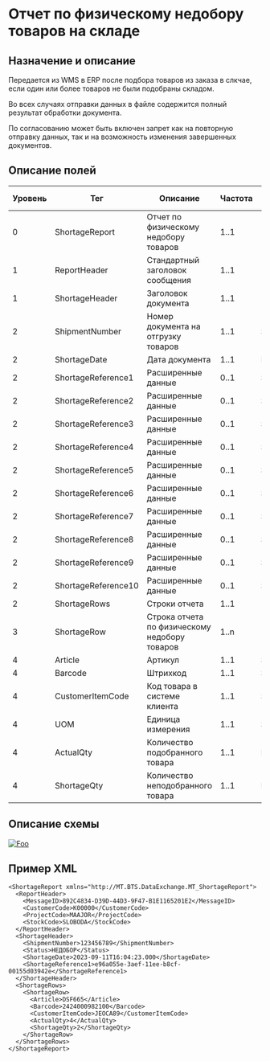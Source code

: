 # Отчет по физическому недобору товаров на складе

## Назначение и описание
Передается из WMS в ERP после подбора товаров из заказа в слкчае, если один или более товаров не были подобраны складом.

Во всех случаях отправки данных в файле содержится полный результат обработки документа.

По согласованию может быть включен запрет как на повторную отправку данных, так и на возможность изменения завершенных документов.

## Описание полей

Уровень | Тег | Описание | Частота | Тип данных | Размер поля | Комментарий
--------|-----|----------|---------|------------|-------------|------------
0       | ShortageReport   	  | Отчет по физическому недобору товаров   | 1..1    |            |             |                          
1       | ReportHeader     	  | Стандартный заголовок сообщения         | 1..1    |            |             | Общая структура сообщения
1       | ShortageHeader   	  | Заголовок документа 					| 1..1    |            |             |                          
2       | ShipmentNumber   	  | Номер документа на отгрузку товаров     | 1..1    | String     | 50          |                          
2       | ShortageDate     	  | Дата документа							| 1..1    | DateTime   |             |
2       | ShortageReference1  | Расширенные данные        	     		| 0..1    | String     | 80          |
2       | ShortageReference2  | Расширенные данные        	     		| 0..1    | String     | 80          |
2       | ShortageReference3  | Расширенные данные        	     		| 0..1    | String     | 80          |
2       | ShortageReference4  | Расширенные данные        	     		| 0..1    | String     | 80          |
2       | ShortageReference5  | Расширенные данные        	     		| 0..1    | String     | 80          |
2       | ShortageReference6  | Расширенные данные        	     		| 0..1    | String     | 80          |
2       | ShortageReference7  | Расширенные данные        	     		| 0..1    | String     | 80          |
2       | ShortageReference8  | Расширенные данные        	     		| 0..1    | String     | 80          |
2       | ShortageReference9  | Расширенные данные        	     		| 0..1    | String     | 80          |
2       | ShortageReference10 | Расширенные данные        	     		| 0..1    | String     | 80          |
2       | ShortageRows     	  | Строки отчета                           | 1..1    |            |             |                          
3       | ShortageRow      	  | Строка отчета по физическому недобору товаров | 1..n    |            |             |                          
4       | Article          	  | Артикул                                 | 1..1    | String     | 100         |                          
4       | Barcode          	  | Штрихкод                                | 1..1    | String     | 100         |                          
4       | CustomerItemCode	  | Код товара в системе клиента			| 1..1    | String     | 100         |                          
4       | UOM              	  | Единица измерения                       | 1..1    | String     | 10          |                          
4       | ActualQty           | Количество подобранного товара          | 1..1    | Decimal    |             |
4       | ShortageQty         | Количество неподобранного товара		| 1..1    | Decimal    |             |

## Описание схемы
<a href="https://github.com/MajorTerminal/MTXML/blob/master/XSD/MT_ShortageReport.xsd" rel="XSD">![Foo](https://user-images.githubusercontent.com/22858622/134012526-73d1b128-a2cd-4d14-8a13-10f81a57c04f.png)</a>

## Пример XML
```
<ShortageReport xmlns="http://MT.BTS.DataExchange.MT_ShortageReport">
  <ReportHeader>
    <MessageID>892C4834-D39D-44D3-9F47-B1E1165201E2</MessageID>
    <CustomerCode>К00000</CustomerCode>
    <ProjectCode>MAAJOR</ProjectCode>
    <StockCode>SLOBODA</StockCode>
  </ReportHeader>
  <ShortageHeader>
    <ShipmentNumber>123456789</ShipmentNumber>
    <Status>НЕДОБОР</Status>
    <ShortageDate>2023-09-11T16:04:23.000</ShortageDate>
    <ShortageReference1>e96a055e-3aef-11ee-b8cf-00155d03942e</ShortageReference1>
  </ShortageHeader>
  <ShortageRows>
    <ShortageRow>
      <Article>DSF665</Article>
      <Barcode>2424000982100</Barcode>
      <CustomerItemCode>JEOCA89</CustomerItemCode>
      <ActualQty>4</ActualQty>
      <ShortageQty>2</ShortageQty>
    </ShortageRow>
  </ShortageRows>
</ShortageReport>
```
